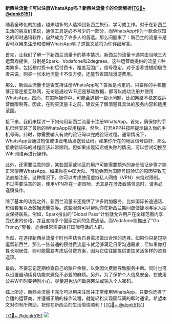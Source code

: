 **新西兰流量卡可以注册WhatsApp吗？新西兰流量卡的全面解析[[TG💪+ @donk5151](https://t.me/s/donk5151)]**

随着全球化的加速，越来越多的人选择到新西兰旅行、学习或工作。对于在新西兰生活的朋友们来说，通信工具是必不可少的一部分，而WhatsApp作为一款全球知名的即时通讯软件，自然成为了许多人的首选。那么问题来了：新西兰的流量卡是否可以用来注册和使用WhatsApp呢？这篇文章将为你详细解答。

首先，让我们了解一下新西兰流量卡的基本情况。新西兰的流量卡通常由当地三大运营商提供，分别是Spark、Vodafone和2degrees。这些运营商提供的流量卡种类繁多，包括预付费卡和后付费卡，覆盖范围广，信号稳定。对于游客或短期居住者来说，购买一张本地流量卡不仅方便，还能节省国际漫游费用。

那么，新西兰流量卡是否支持注册WhatsApp呢？答案是肯定的。只要你的手机能够正常连接互联网，无论是通过WiFi还是移动数据，都可以成功注册并使用WhatsApp。然而，在实际操作中，可能会遇到一些小问题，比如网络不稳定或运营商限制等。因此，在购买流量卡之前，建议先了解清楚其具体的服务内容和适用范围。

接下来，我们来探讨一下如何用新西兰流量卡注册WhatsApp。首先，确保你的手机已经安装了最新的WhatsApp应用程序。然后，打开APP并按照提示输入你的手机号码。此时，你需要输入有效的验证码以完成验证过程。通常情况下，WhatsApp会通过短信或语音电话发送验证码。如果你所在的地区信号良好，那么接收验证码的过程应该非常顺利。但如果出现延迟或失败的情况，可以尝试切换至WiFi网络再进行操作。

此外，还需要注意的是，某些国家或地区的用户可能需要额外的身份验证步骤才能正常使用WhatsApp。如果你在中国大陆，可能会因为国际号码验证的原因导致无法直接注册。这种情况下，你可以考虑使用虚拟私人网络（VPN）来绕过限制。不过需要注意的是，使用VPN存在一定风险，尤其是在涉及敏感信息时，请务必谨慎操作。

除了基本的功能之外，新西兰流量卡还提供了许多附加服务，比如国际长途通话、短信套餐以及数据流量包等。这些服务可以帮助你在新西兰期间更便捷地与家人朋友保持联系。例如，Spark推出的“Global Pass”计划就允许用户在全球范围内享受优惠的价格，并且支持多个国家之间的免费通话。而Vodafone则推出了“Go Frenzy”套餐，适合经常需要拨打国际电话的人群。

当然，在选择新西兰流量卡时也需结合自身需求做出合理的选择。如果你只是短期逗留新西兰，那么一张普通的预付费流量卡就足够满足日常沟通需求；但如果你打算长期居住，则可能需要考虑后付费方案，因为它往往能提供更加灵活多样的资费选项。

最后，不要忘记定期检查自己的账户余额，以免因欠费而导致服务中断。同时也可以设置自动续费功能来避免不必要的麻烦。另外，为了保护个人信息安全，在使用公共WiFi时要特别小心，尽量避免访问敏感网站或输入个人密码。

综上所述，新西兰流量卡完全可以用来注册并正常使用WhatsApp。只要你选择了合适的运营商，并遵循正确的操作流程，就能轻松实现国际间的即时通讯。希望本文对你有所帮助，祝你在新西兰的生活愉快顺利！[[TG💪+ @donk5151](https://t.me/s/donk5151)]

[TG💪+ @donk5151](https://t.me/s/donk5151) ![](https://i.postimg.cc/rwNCRYN7/Snipaste-2025-04-30-17-27-05.png)